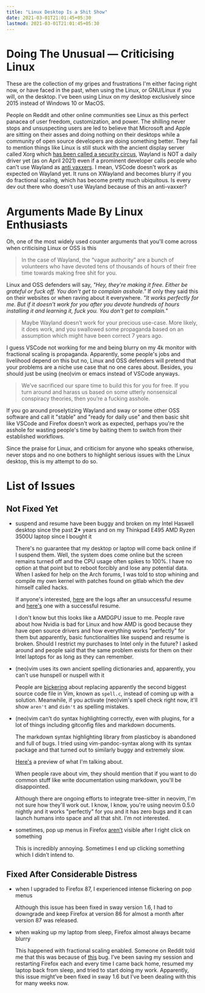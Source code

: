 ```yaml
---
title: "Linux Desktop Is a Shit Show"
date: 2021-03-01T21:01:45+05:30
lastmod: 2021-03-01T21:01:45+05:30
---
```


# Doing The Unusual — Criticising Linux
These are the collection of my gripes and frustrations I'm either facing right
now, or have faced in the past, when using the Linux, or GNU/Linux if you will,
on the desktop. I've been using Linux on my desktop exclusively since 2015
instead of Windows 10 or MacOS.

People on Reddit and other online communities see Linux as this perfect panacea
of user freedom, customization, and power. The shilling never stops and
unsuspecting users are led to believe that Microsoft and Apple are sitting on
their asses and doing nothing on their desktops while a community of open
source developers are doing something better. They fail to mention things like
Linux is still stuck with the ancient display server called Xorg which [has
been called a security
circus](https://blog.invisiblethings.org/2011/04/23/linux-security-circus-on-gui-isolation.html),
Wayland is NOT a daily driver yet (as on April 2021) even if a prominent
developer calls people who can't use Wayland as [anti
vaxxers](https://drewdevault.com/2021/02/02/Anti-Wayland-horseshit.html). I
mean, VSCode doesn't work as expected on Wayland yet. It runs on XWayland and
becomes blurry if you do fractional scaling, which has become pretty much
ubiquitous. Is every dev out there who doesn't use Wayland because of this an
anti-vaxxer?

# Arguments Made By Linux Enthusiasts

Oh, one of the most widely used counter arguments that you'll come across when
criticising Linux or OSS is this

> In the case of Wayland, the “vague authority” are a bunch of volunteers who
> have devoted tens of thousands of hours of their free time towards making
> free shit for you.

Linux and OSS defenders will say, *"Hey, they're making it free. Either be
grateful or fuck off. You don't get to complain asshole."* If only they said
this on their websites or when raving about it everywhere. *"It works perfectly
for me. But if it doesn't work for you after you devote hundreds of hours
installing it and learning it, fuck you. You don't get to complain."*

> Maybe Wayland doesn’t work for your precious use-case. More likely, it does
> work, and you swallowed some propaganda based on an assumption which might
> have been correct 7 years ago.

I guess VSCode not working for me and being blurry on my 4k monitor with
fractional scaling is propaganda. Apparently, some people's jobs and livelihood
depend on this but no, Linux and OSS defenders will pretend that your problems
are a niche use case that no one cares about. Besides, you should just be using
(neo)vim or emacs instead of VSCode anyways.

> We’ve sacrificed our spare time to build this for you for free. If you turn
> around and harass us based on some utterly nonsensical conspiracy theories,
> then you’re a fucking asshole.

If you go around proselytizing Wayland and sway or some other OSS software and
call it "stable" and "ready for daily use" and then basic shit like VSCode and
Firefox doesn't work as expected, perhaps you're the asshole for wasting
people's time by baiting them to switch from their established workflows.

Since the praise for Linux, and criticism for anyone who speaks otherwise,
never stops and no one bothers to highlight serious issues with the Linux
desktop, this is my attempt to do so.

# List of Issues

## Not Fixed Yet

- suspend and resume have been buggy and broken on my Intel Haswell desktop
  since the past **2+** years and on my Thinkpad E495 AMD Ryzen 3500U laptop
  since I bought it

  There's no guarantee that my desktop or laptop will come back online if I
  suspend them. Well, the system does come online but the screen remains turned
  off and the CPU usage often spikes to 100%. I have no option at that point
  but to reboot forcibly and lose any potential data. When I asked for help on
  the Arch forums, I was told to stop whining and compile my own kernel with
  patches found on gitlab which the dev himself called hacks.

  If anyone's interested, [here](https://paste.ack.tf/110212) are the logs
  after an unsuccessful resume and [here's](https://paste.ack.tf/30e9c0) one
  with a successful resume.

  I don't know but this looks like a AMDGPU issue to me. People rave about how
  Nvidia is bad for Linux and how AMD is good because they have open source
  drivers and how everything works "perfectly" for them but apparently, basic
  functionalities like suspend and resume is broken. Should I restrict my
  purchases to Intel only in the future? I asked around and people said that
  the same problem exists for them on their Intel laptops for as long as they
  can remember.

- (neo)vim uses its own ancient spelling dictionaries and, apparently, you
  can't use hunspell or nuspell with it

  People are [bickering](https://github.com/neovim/neovim/issues/356) about
  replacing apparently the second biggest source code file in Vim, known as
  `spell.c`, instead of coming up with a solution. Meanwhile, if you activate
  (neo)vim's spell check right now, it'll show `aren't` and `didn't` as
  spelling mistakes.

- (neo)vim can't do syntax highlighting correctly, even with plugins, for a lot
  of things including gitconfig files and markdown documents.

  The markdown syntax highlighting library from plasticboy is abandoned and
  full of bugs. I tried using vim-pandoc-syntax along with its syntax package
  and that turned out to similarly buggy and extremely slow.

  [Here's](https://asciinema.org/a/uMlSQOG67IxQFyTHx1zHSTzrK) a preview of what
  I'm talking about.

  When people rave about vim, they should mention that if you want to do common
  stuff like write documentation using markdown, you'll be disappointed.

  Although there are ongoing efforts to integrate tree-sitter in neovim, I'm
  not sure how they'll work out. I know, I know, you're using neovim 0.5.0
  nightly and it works "perfectly" for you and it has zero bugs and it can
  launch humans into space and all that shit. I'm not interested.

- sometimes, pop up menus in Firefox
  [aren’t](https://github.com/swaywm/sway/issues/6147) visible after I right
  click on something

  This is incredibly annoying. Sometimes I end up clicking something
  which I didn’t intend to.

## Fixed After Considerable Distress

- when I upgraded to Firefox 87, I experienced intense flickering on pop menus

  Although this issue has been fixed in sway version 1.6, I had to downgrade
  and keep Firefox at version 86 for almost a month after version 87 was
  released.

- when waking up my laptop from sleep, Firefox almost always became blurry

  This happened with fractional scaling enabled. Someone on Reddit told me that
  this was because of [this](https://github.com/swaywm/wlroots/issues/2466)
  bug. I’ve been saving my session and restarting Firefox each and every time I
  came back home, resumed my laptop back from sleep, and tried to start doing
  my work. Apparently, this issue might’ve been fixed in sway 1.6 but I’ve been
  dealing with this for many weeks now.
